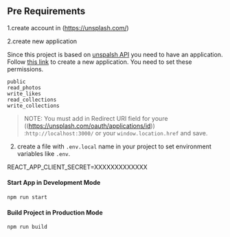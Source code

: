 
## Pre Requirements

1.create account in (https://unsplash.com/)

2.create new application

Since this project is based on [unspalsh API](https://unsplash.com/documentation) you need to have an application. Follow [this link](https://unsplash.com/oauth/applications/new) to create a new application. You need to set these permissions.

```
public
read_photos
write_likes
read_collections
write_collections
```

> NOTE: You must add in Redirect URI field for youre ((https://unsplash.com/oauth/applications/id)) :`http://localhost:3000/` or your `window.location.href` and save.

2. create a file with `.env.local` name in your project to set environment variables like `.env`.

REACT_APP_CLIENT_SECRET=XXXXXXXXXXXXX


#### Start App in Development Mode
```
npm run start
```

#### Build Project in Production Mode

```
npm run build
```
